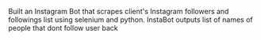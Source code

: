 
Built an Instagram Bot that scrapes client's Instagram followers and followings list using selenium and python. InstaBot outputs list of names of people that dont follow user back
